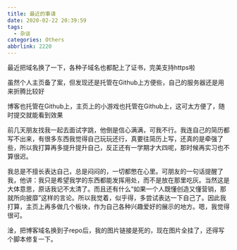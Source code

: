 ```yaml
---
title: 最近的事请
date: 2020-02-22 20:39:59
tags:
  - 杂谈
categories: Others
abbrlink: 2220
---
```


最近把域名换了一下，各种子域名也都配上了证书，完美支持https啦

虽然个人主页备了案，但发现还是托管在Github上方便些，自己的服务器还是用来折腾比较好

博客也托管在Github上，主页上的小游戏也托管在Github上，这可太方便了，随时提交就能看到效果

前几天朋友找我一起去面试字跳，他倒是信心满满，可我不行。我连自己的简历都写不出来，有很多东西我觉得自己玩玩还行，真要往简历上写，还真的是牵强了些，所以我打算再多提升提升自己，反正还有一学期才大四呢，那时候再实习也不算很迟。

我总是不擅长表达自己，总是闷闷的，一切都憋在心里。可朋友的一句话提醒了我，他讲：我只是希望我学的东西都能发挥用处，而不是放在那里吃灰。当然这是大体意思，原话我记不太清了。而且还有什么“如果一个人既懂创造又懂营销，那就所向披靡”这样的言论。所以我觉着，似乎得，多尝试表达一下自己了。因此我打算，主页上再多做几个板块，作为自己各种兴趣爱好的展示的地方。嗯，我觉得很可。

淦，把博客域名换到子repo后，我的图片链接是死的，现在图片全挂了，还得写个脚本修复一下。

